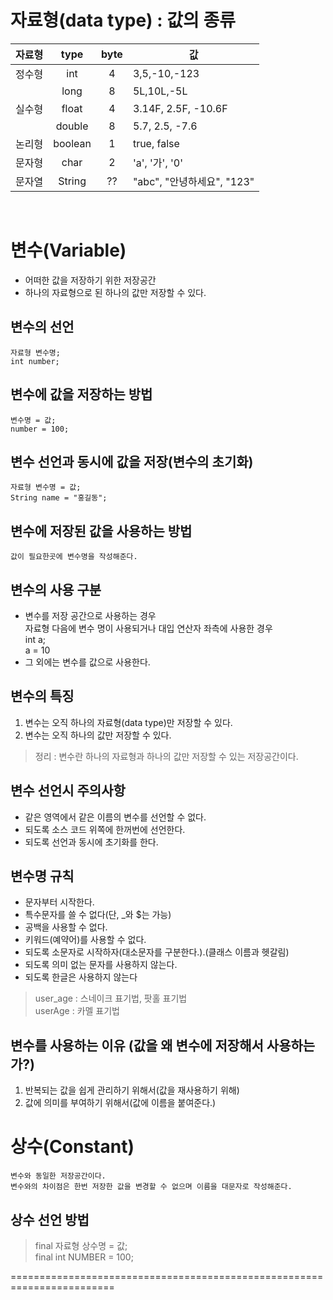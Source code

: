 # 자료형(data type) : 값의 종류

|자료형|type|byte|값|
|----|:---:|:---:|----|
|정수형|int|4|3,5,-10,-123|
||long|8|5L,10L,-5L|
|실수형|float|4|3.14F, 2.5F, -10.6F|
||double|8|5.7, 2.5, -7.6|
|논리형|boolean|1|true, false|
|문자형|char|2|'a', '가', '0'|
|문자열|String|??|"abc", "안녕하세요", "123"|

<br>

# 변수(Variable)
  - 어떠한 값을 저장하기 위한 저장공간
  - 하나의 자료형으로 된 하나의 값만 저장할 수 있다.

## 변수의 선언
	자료형 변수명;
 	int number;

## 변수에 값을 저장하는 방법
	변수명 = 값;
	number = 100;

## 변수 선언과 동시에 값을 저장(변수의 초기화)
	자료형 변수명 = 값;
	String name = "홍길동";

## 변수에 저장된 값을 사용하는 방법
	값이 필요한곳에 변수명을 작성해준다.

## 변수의 사용 구분

   - 변수를 저장 공간으로 사용하는 경우<br>
      자료형 다음에 변수 명이 사용되거나 대입 연산자 좌측에 사용한 경우<br>
      int a;<br>
      a = 10
   - 그 외에는 변수를 값으로 사용한다.

##  변수의 특징

1. 변수는 오직 하나의 자료형(data type)만 저장할 수 있다.
2. 변수는 오직 하나의 값만 저장할 수 있다.

>정리 : 변수란 하나의 자료형과 하나의 값만 저장할 수 있는 저장공간이다.

##  변수 선언시 주의사항

- 같은 영역에서 같은 이름의 변수를 선언할 수 없다.
- 되도록 소스 코드 위쪽에 한꺼번에 선언한다.
- 되도록 선언과 동시에 초기화를 한다.

##  변수명 규칙

- 문자부터 시작한다.
- 특수문자를 쓸 수 없다(단, _와 $는 가능)
- 공백을 사용할 수 없다.
- 키워드(예약어)를 사용할 수 없다.
- 되도록 소문자로 시작하자(대소문자를 구분한다.).(클래스 이름과 헷갈림)
- 되도록 의미 없는 문자를 사용하지 않는다.
- 되도록 한글은 사용하지 않는다

>user_age : 스네이크 표기법, 팟홀 표기법 <br>
>userAge : 카멜 표기법


##  변수를 사용하는 이유 (값을 왜 변수에 저장해서 사용하는가?)

1. 반복되는 값을 쉽게 관리하기 위해서(값을 재사용하기 위해)
2. 값에 의미를 부여하기 위해서(값에 이름을 붙여준다.)

# 상수(Constant)
	변수와 동일한 저장공간이다.
	변수와의 차이점은 한번 저장한 값을 변경할 수 없으며 이름을 대문자로 작성해준다.

## 상수 선언 방법
>final 자료형 상수명 = 값; <br>
>final int NUMBER = 100;


========================================================================


